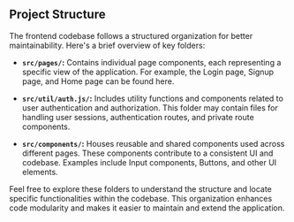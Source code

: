 ## Project Structure

The frontend codebase follows a structured organization for better maintainability. Here's a brief overview of key folders:

- **`src/pages/`:** Contains individual page components, each representing a specific view of the application. For example, the Login page, Signup page, and Home page can be found here.

- **`src/util/auth.js/`:** Includes utility functions and components related to user authentication and authorization. This folder may contain files for handling user sessions, authentication routes, and private route components.

- **`src/components/`:** Houses reusable and shared components used across different pages. These components contribute to a consistent UI and codebase. Examples include Input components, Buttons, and other UI elements.

Feel free to explore these folders to understand the structure and locate specific functionalities within the codebase. This organization enhances code modularity and makes it easier to maintain and extend the application.
